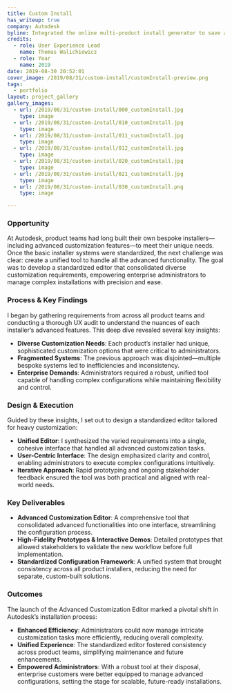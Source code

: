 ```yaml
---
title: Custom Install
has_writeup: true
company: Autodesk
byline: Integrated the online multi-product install generator to save and store created and shared install packages
credits:
  - role: User Experience Lead
    name: Thomas Walichiewicz
  - role: Year
    name: 2019
date: 2019-08-30 20:52:01
cover_image: /2019/08/31/custom-install/customInstall-preview.png
tags:
  - portfolio
layout: project_gallery
gallery_images:
  - url: /2019/08/31/custom-install/000_customInstall.jpg
    type: image
  - url: /2019/08/31/custom-install/010_customInstall.jpg
    type: image
  - url: /2019/08/31/custom-install/011_customInstall.jpg
    type: image
  - url: /2019/08/31/custom-install/012_customInstall.jpg
    type: image
  - url: /2019/08/31/custom-install/020_customInstall.jpg
    type: image
  - url: /2019/08/31/custom-install/021_customInstall.jpg
    type: image
  - url: /2019/08/31/custom-install/030_customInstall.png
    type: image

---
```


### Opportunity

At Autodesk, product teams had long built their own bespoke installers—including advanced customization features—to meet their unique needs. Once the basic installer systems were standardized, the next challenge was clear: create a unified tool to handle all the advanced functionality. The goal was to develop a standardized editor that consolidated diverse customization requirements, empowering enterprise administrators to manage complex installations with precision and ease.

### Process & Key Findings

I began by gathering requirements from across all product teams and conducting a thorough UX audit to understand the nuances of each installer’s advanced features. This deep dive revealed several key insights:

- **Diverse Customization Needs**: Each product’s installer had unique, sophisticated customization options that were critical to administrators.
- **Fragmented Systems**: The previous approach was disjointed—multiple bespoke systems led to inefficiencies and inconsistency.
- **Enterprise Demands**: Administrators required a robust, unified tool capable of handling complex configurations while maintaining flexibility and control.

### Design & Execution

Guided by these insights, I set out to design a standardized editor tailored for heavy customization:

- **Unified Editor**: I synthesized the varied requirements into a single, cohesive interface that handled all advanced customization tasks.
- **User-Centric Interface**: The design emphasized clarity and control, enabling administrators to execute complex configurations intuitively.
- **Iterative Approach**: Rapid prototyping and ongoing stakeholder feedback ensured the tool was both practical and aligned with real-world needs.

### Key Deliverables

- **Advanced Customization Editor**: A comprehensive tool that consolidated advanced functionalities into one interface, streamlining the configuration process.
- **High-Fidelity Prototypes & Interactive Demos**: Detailed prototypes that allowed stakeholders to validate the new workflow before full implementation.
- **Standardized Configuration Framework**: A unified system that brought consistency across all product installers, reducing the need for separate, custom-built solutions.

### Outcomes

The launch of the Advanced Customization Editor marked a pivotal shift in Autodesk’s installation process:

- **Enhanced Efficiency**: Administrators could now manage intricate customization tasks more efficiently, reducing overall complexity.
- **Unified Experience**: The standardized editor fostered consistency across product teams, simplifying maintenance and future enhancements.
- **Empowered Administrators**: With a robust tool at their disposal, enterprise customers were better equipped to manage advanced configurations, setting the stage for scalable, future-ready installations.
